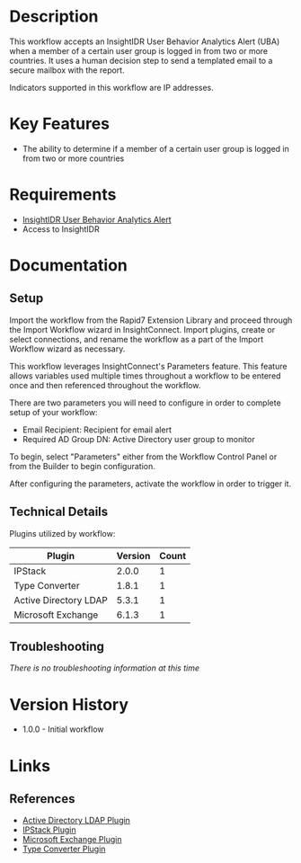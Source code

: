 # Description

This workflow accepts an InsightIDR User Behavior Analytics Alert (UBA) when a member of a certain user group is logged in from two or more countries. It uses a human decision step to send a templated email to a secure mailbox with the report.

Indicators supported in this workflow are IP addresses.

# Key Features

* The ability to determine if a member of a certain user group is logged in from two or more countries

# Requirements

* [InsightIDR User Behavior Analytics Alert](https://docs.rapid7.com/insightidr/alerts)
* Access to InsightIDR

# Documentation

## Setup

Import the workflow from the Rapid7 Extension Library and proceed through the Import Workflow wizard in InsightConnect. Import plugins, create or select connections, and rename the workflow as a part of the Import Workflow wizard as necessary.

This workflow leverages InsightConnect's Parameters feature. This feature allows variables used multiple times throughout a workflow to be entered once and then referenced throughout the workflow.

There are two parameters you will need to configure in order to complete setup of your workflow:

* Email Recipient: Recipient for email alert
* Required AD Group DN: Active Directory user group to monitor

To begin, select "Parameters" either from the Workflow Control Panel or from the Builder to begin configuration.

After configuring the parameters, activate the workflow in order to trigger it.

 
## Technical Details

Plugins utilized by workflow:

|Plugin|Version|Count|
|----|----|--------|
|IPStack|2.0.0|1|
|Type Converter|1.8.1|1|
|Active Directory LDAP|5.3.1|1|
|Microsoft Exchange|6.1.3|1|

## Troubleshooting

_There is no troubleshooting information at this time_

# Version History

* 1.0.0 - Initial workflow

# Links

## References

* [Active Directory LDAP Plugin](https://extensions.rapid7.com/extension/active-directory-ldap)
* [IPStack Plugin](https://extensions.rapid7.com/extension/ipstack)
* [Microsoft Exchange Plugin](https://extensions.rapid7.com/extension/microsoft-exchange)
* [Type Converter Plugin](https://extensions.rapid7.com/extension/type-converter)